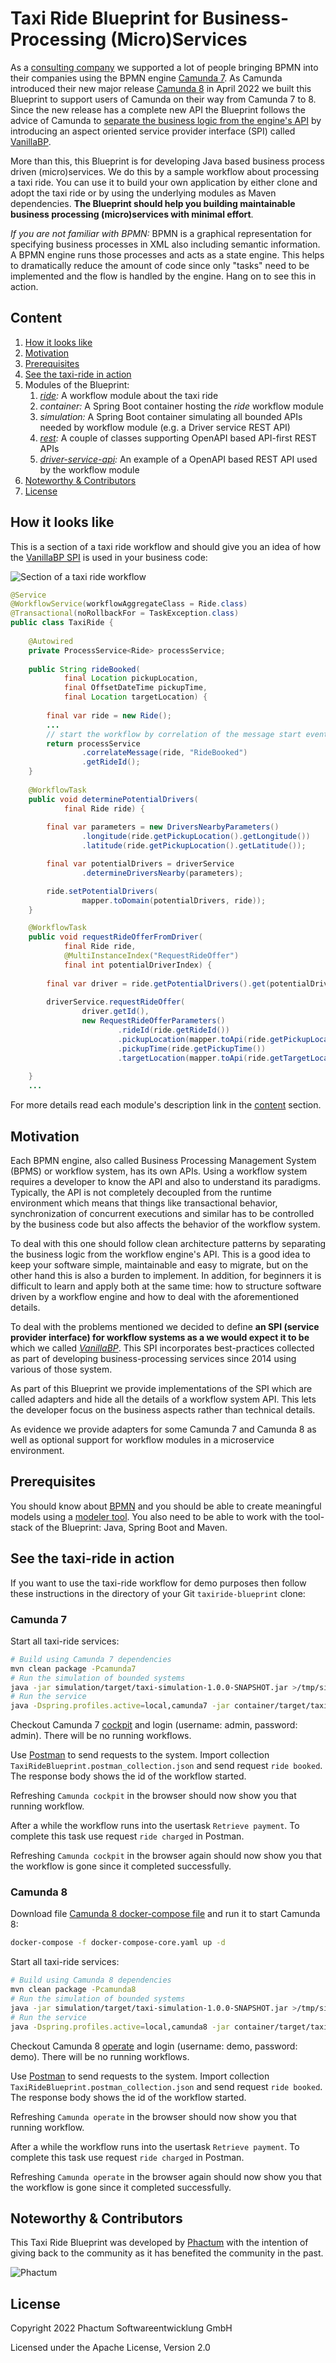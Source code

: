 # Taxi Ride Blueprint for Business-Processing (Micro)Services

As a [consulting company](#noteworthy-contributors) we supported a lot of people bringing BPMN into their companies using the BPMN engine [Camunda 7](https://docs.camunda.com). As Camunda introduced their new major release [Camunda 8](https://docs.camunda.io) in April 2022 we built this Blueprint to support users of Camunda on their way from Camunda 7 to 8. Since the new release has a complete new API the Blueprint follows the advice of Camunda to [separate the business logic from the engine's API](https://docs.camunda.io/docs/guides/migrating-from-camunda-platform-7/#prepare-for-smooth-migrations) by introducing an aspect oriented service provider interface (SPI) called [VanillaBP](https://github.com/Phactum/vanilla-bp-spi-for-java).

More than this, this Blueprint is for developing Java based business process driven (micro)services. We do this by a sample workflow about processing a taxi ride. You can use it to build your own application by either clone and adopt the taxi ride or by using the underlying modules as Maven dependencies. **The Blueprint should help you building maintainable business processing (micro)services with minimal effort**.

*If you are not familiar with BPMN:* BPMN is a graphical representation for specifying business processes in XML also including semantic information. A BPMN engine runs those processes and acts as a state engine. This helps to dramatically reduce the amount of code since only "tasks" need to be implemented and the flow is handled by the engine. Hang on to see this in action.

## Content

1. [How it looks like](#how-it-looks-like)
1. [Motivation](#motivation)
1. [Prerequisites](#prerequisites)
1. [See the taxi-ride in action](#see-the-taxi-ride-in-action)
1. Modules of the Blueprint:
     1. *[ride](./ride/README.md):* A workflow module about the taxi ride
     1. *container:* A Spring Boot container hosting the *ride* workflow module
     1. *simulation:* A Spring Boot container simulating all bounded APIs needed by workflow module (e.g. a Driver service REST API)
     1. *[rest](./rest/README.md):* A couple of classes supporting OpenAPI based API-first REST APIs
     1. *[driver-service-api](./driver-service-api/README.md):* An example of a OpenAPI based REST API used by the workflow module
1. [Noteworthy & Contributors](#noteworthy-contributors)
1. [License](#license)

## How it looks like

This is a section of a taxi ride workflow and should give you an idea of how the [VanillaBP SPI](https://github.com/Phactum/vanilla-bp-spi-for-java) is used in your business code:

![Section of a taxi ride workflow](./readme/example.png)

```java
@Service
@WorkflowService(workflowAggregateClass = Ride.class)
@Transactional(noRollbackFor = TaskException.class)
public class TaxiRide {
    
    @Autowired
    private ProcessService<Ride> processService;
    
    public String rideBooked(
            final Location pickupLocation,
            final OffsetDateTime pickupTime,
            final Location targetLocation) {
        
        final var ride = new Ride();
        ...
        // start the workflow by correlation of the message start event
        return processService
                .correlateMessage(ride, "RideBooked")
                .getRideId();
    }
    
    @WorkflowTask
    public void determinePotentialDrivers(
            final Ride ride) {
        
        final var parameters = new DriversNearbyParameters()
                .longitude(ride.getPickupLocation().getLongitude())
                .latitude(ride.getPickupLocation().getLatitude());

        final var potentialDrivers = driverService
                .determineDriversNearby(parameters);

        ride.setPotentialDrivers(
                mapper.toDomain(potentialDrivers, ride));
    }

    @WorkflowTask
    public void requestRideOfferFromDriver(
            final Ride ride,
            @MultiInstanceIndex("RequestRideOffer")
            final int potentialDriverIndex) {
        
        final var driver = ride.getPotentialDrivers().get(potentialDriverIndex);
        
        driverService.requestRideOffer(
                driver.getId(),
                new RequestRideOfferParameters()
                        .rideId(ride.getRideId())
                        .pickupLocation(mapper.toApi(ride.getPickupLocation()))
                        .pickupTime(ride.getPickupTime())
                        .targetLocation(mapper.toApi(ride.getTargetLocation())));
        
    }
    ...
```

For more details read each module's description link in the [content](#content) section.

## Motivation

Each BPMN engine, also called Business Processing Management System (BPMS) or workflow system, has its own APIs. Using a workflow system requires a developer to know the API and also to understand its paradigms. Typically, the API is not completely decoupled from the runtime environment which means that things like transactional behavior, synchronization of concurrent executions and similar has to be controlled by the business code but also affects the behavior of the workflow system.

To deal with this one should follow clean architecture patterns by separating the business logic from the workflow engine's API. This is a good idea to keep your software simple, maintainable and easy to migrate, but on the other hand this is also a burden to implement. In addition, for beginners it is difficult to learn and apply both at the same time: how to structure software driven by a workflow engine and how to deal with the aforementioned details.

To deal with the problems mentioned we decided to define **an SPI (service provider interface) for workflow systems as a we would expect it to be** which we called *[VanillaBP](https://github.com/Phactum/vanilla-bp-spi-for-java)*. This SPI incorporates best-practices collected as part of developing business-processing services since 2014 using various of those system.

As part of this Blueprint we provide implementations of the SPI which are called adapters and hide all the details of a workflow system API. This lets the developer focus on the business aspects rather than technical details.

As evidence we provide adapters for some Camunda 7 and Camunda 8 as well as optional support for workflow modules in a microservice environment.

## Prerequisites

You should know about [BPMN](https://en.wikipedia.org/wiki/Business_Process_Model_and_Notation) and you should be able to create meaningful models using a [modeler tool](https://camunda.com/en/download/modeler/). You also need to be able to work with the tool-stack of the Blueprint: Java, Spring Boot and  Maven.

## See the taxi-ride in action

If you want to use the taxi-ride workflow for demo purposes then follow these instructions in the directory of your Git `taxiride-blueprint` clone:

### Camunda 7

Start all taxi-ride services:

```sh
# Build using Camunda 7 dependencies
mvn clean package -Pcamunda7
# Run the simulation of bounded systems
java -jar simulation/target/taxi-simulation-1.0.0-SNAPSHOT.jar >/tmp/simulation.log &
# Run the service
java -Dspring.profiles.active=local,camunda7 -jar container/target/taxi-container-1.0.0-SNAPSHOT.jar
```

Checkout Camunda 7 [cockpit](http://localhost:8080/camunda/app/) and login (username: admin, password: admin). There will be no running workflows.

Use [Postman](https://www.postman.com/) to send requests to the system. Import collection `TaxiRideBlueprint.postman_collection.json` and send request `ride booked`. The response body shows the id of the workflow started.

Refreshing `Camunda cockpit` in the browser should now show you that running workflow.

After a while the workflow runs into the usertask `Retrieve payment`. To complete this task use request `ride charged` in Postman.

Refreshing `Camunda cockpit` in the browser again should now show you that the workflow is gone since it completed successfully.

### Camunda 8

Download file [Camunda 8 docker-compose file](https://github.com/camunda/camunda-platform/blob/main/docker-compose-core.yaml) and run it to start Camunda 8:

```sh
docker-compose -f docker-compose-core.yaml up -d
```

Start all taxi-ride services:

```sh
# Build using Camunda 8 dependencies
mvn clean package -Pcamunda8
# Run the simulation of bounded systems
java -jar simulation/target/taxi-simulation-1.0.0-SNAPSHOT.jar >/tmp/simulation.log &
# Run the service
java -Dspring.profiles.active=local,camunda8 -jar container/target/taxi-container-1.0.0-SNAPSHOT.jar
```

Checkout Camunda 8 [operate](http://localhost:8081) and login (username: demo, password: demo). There will be no running workflows.

Use [Postman](https://www.postman.com/) to send requests to the system. Import collection `TaxiRideBlueprint.postman_collection.json` and send request `ride booked`. The response body shows the id of the workflow started.

Refreshing `Camunda operate` in the browser should now show you that running workflow.

After a while the workflow runs into the usertask `Retrieve payment`. To complete this task use request `ride charged` in Postman.

Refreshing `Camunda operate` in the browser again should now show you that the workflow is gone since it completed successfully.

## Noteworthy & Contributors

This Taxi Ride Blueprint was developed by [Phactum](https://www.phactum.at) with the intention of giving back to the community as it has benefited the community in the past.

![Phactum](./readme/phactum.png)


## License

Copyright 2022 Phactum Softwareentwicklung GmbH

Licensed under the Apache License, Version 2.0
